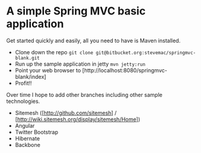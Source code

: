 # A simple Spring MVC basic application

Get started quickly and easily, all you need to have is Maven installed.

 - Clone down the repo `git clone git@bitbucket.org:stevemac/springmvc-blank.git`
 - Run up the sample application in jetty `mvn jetty:run`
 - Point your web browser to [http://localhost:8080/springmvc-blank/index]
 - Profit!!

Over time I hope to add other branches including other sample technologies.

 * Sitemesh ([http://github.com/sitemesh] / [http://wiki.sitemesh.org/display/sitemesh/Home])
 * Angular
 * Twitter Bootstrap
 * Hibernate
 * Backbone

